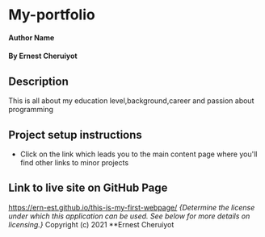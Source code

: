 # My-portfolio
#### Author Name
#### By Ernest Cheruiyot
## Description
This is all about my education level,background,career and passion about programming
## Project setup instructions
* Click on the link which leads you to the main content page where you'll find other links to minor projects
## Link to live site on GitHub Page
https://ern-est.github.io/this-is-my-first-webpage/
*{Determine the license under which this application can be used.  See below for more details on licensing.}*
Copyright (c) 2021 **Ernest Cheruiyot  

